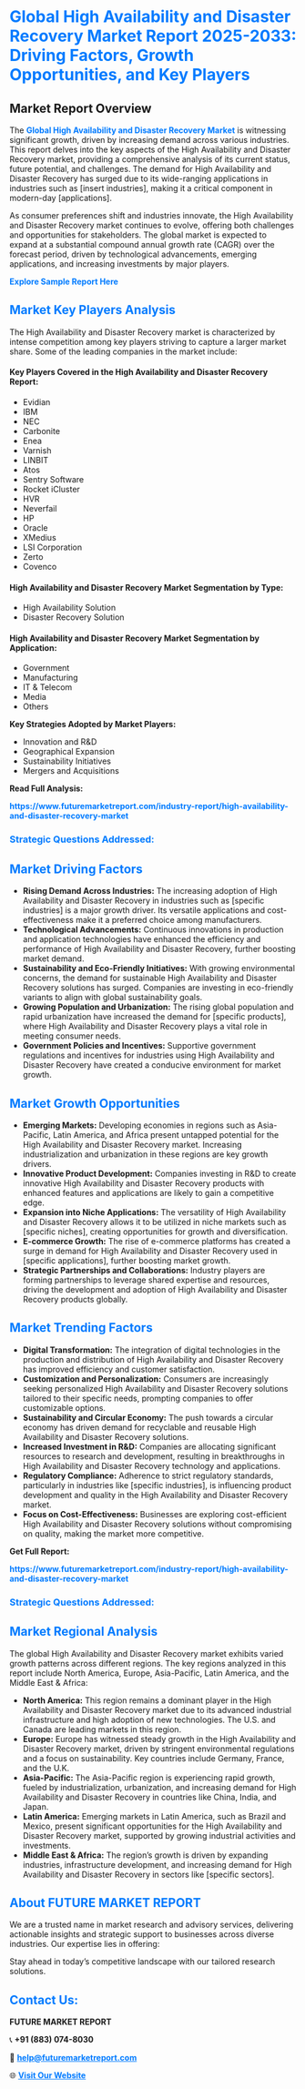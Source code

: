 <h1 style="color: #007BFF;">Global High Availability and Disaster Recovery Market Report 2025-2033: Driving Factors, Growth Opportunities, and Key Players</h1>

<section id="overview">
<h2>Market Report Overview</h2>
<p>The <a href="https://www.futuremarketreport.com/industry-report/high-availability-and-disaster-recovery-market" style="color: #007BFF; text-decoration: none;"><strong>Global High Availability and Disaster Recovery Market</strong></a> is witnessing significant growth, driven by increasing demand across various industries. This report delves into the key aspects of the High Availability and Disaster Recovery market, providing a comprehensive analysis of its current status, future potential, and challenges. The demand for High Availability and Disaster Recovery has surged due to its wide-ranging applications in industries such as [insert industries], making it a critical component in modern-day [applications].</p>
<p>As consumer preferences shift and industries innovate, the High Availability and Disaster Recovery market continues to evolve, offering both challenges and opportunities for stakeholders. The global market is expected to expand at a substantial compound annual growth rate (CAGR) over the forecast period, driven by technological advancements, emerging applications, and increasing investments by major players.</p>
</section>

<section id="overview">
<p><a href="https://www.futuremarketreport.com/request-sample/reportId=43330" style="color: #007BFF; text-decoration: none;"><strong>Explore Sample Report Here</strong></a></p>
</section>

<section id="key-players">
<h2 style="color: #007BFF;">Market Key Players Analysis</h2>
<p>The High Availability and Disaster Recovery market is characterized by intense competition among key players striving to capture a larger market share. Some of the leading companies in the market include:</p>
<h4>Key Players Covered in the High Availability and Disaster Recovery Report:</h4>
<ul><li>Evidian</li><li>IBM</li><li>NEC</li><li>Carbonite</li><li>Enea</li><li>Varnish</li><li>LINBIT</li><li>Atos</li><li>Sentry Software</li><li>Rocket iCluster</li><li>HVR</li><li>Neverfail</li><li>HP</li><li>Oracle</li><li>XMedius</li><li>LSI Corporation</li><li>Zerto</li><li>Covenco</li></ul>
<h4>High Availability and Disaster Recovery Market Segmentation by Type:</h4>
<ul><li>High Availability Solution</li><li>Disaster Recovery Solution</li></ul>

<h4>High Availability and Disaster Recovery Market Segmentation by Application:</h4>
<ul><li>Government</li><li>Manufacturing</li><li>IT &amp; Telecom</li><li>Media</li><li>Others</li></ul>
<p><strong>Key Strategies Adopted by Market Players:</strong></p>
<ul>
<li>Innovation and R&D</li>
<li>Geographical Expansion</li>
<li>Sustainability Initiatives</li>
<li>Mergers and Acquisitions</li>
</ul>
</section>

<section>
<p><strong>Read Full Analysis: </strong></p><a href="https://www.futuremarketreport.com/industry-report/high-availability-and-disaster-recovery-market" style="color: #007BFF; text-decoration: none;"><strong>https://www.futuremarketreport.com/industry-report/high-availability-and-disaster-recovery-market</strong></a>
<h3 style="color: #007BFF;">Strategic Questions Addressed:</h3>
</section>

<section id="driving-factors">
<h2 style="color: #007BFF;">Market Driving Factors</h2>
<ul>
<li><strong>Rising Demand Across Industries:</strong> The increasing adoption of High Availability and Disaster Recovery in industries such as [specific industries] is a major growth driver. Its versatile applications and cost-effectiveness make it a preferred choice among manufacturers.</li>
<li><strong>Technological Advancements:</strong> Continuous innovations in production and application technologies have enhanced the efficiency and performance of High Availability and Disaster Recovery, further boosting market demand.</li>
<li><strong>Sustainability and Eco-Friendly Initiatives:</strong> With growing environmental concerns, the demand for sustainable High Availability and Disaster Recovery solutions has surged. Companies are investing in eco-friendly variants to align with global sustainability goals.</li>
<li><strong>Growing Population and Urbanization:</strong> The rising global population and rapid urbanization have increased the demand for [specific products], where High Availability and Disaster Recovery plays a vital role in meeting consumer needs.</li>
<li><strong>Government Policies and Incentives:</strong> Supportive government regulations and incentives for industries using High Availability and Disaster Recovery have created a conducive environment for market growth.</li>
</ul>
</section>

<section id="growth-opportunities">
<h2 style="color: #007BFF;">Market Growth Opportunities</h2>
<ul>
<li><strong>Emerging Markets:</strong> Developing economies in regions such as Asia-Pacific, Latin America, and Africa present untapped potential for the High Availability and Disaster Recovery market. Increasing industrialization and urbanization in these regions are key growth drivers.</li>
<li><strong>Innovative Product Development:</strong> Companies investing in R&D to create innovative High Availability and Disaster Recovery products with enhanced features and applications are likely to gain a competitive edge.</li>
<li><strong>Expansion into Niche Applications:</strong> The versatility of High Availability and Disaster Recovery allows it to be utilized in niche markets such as [specific niches], creating opportunities for growth and diversification.</li>
<li><strong>E-commerce Growth:</strong> The rise of e-commerce platforms has created a surge in demand for High Availability and Disaster Recovery used in [specific applications], further boosting market growth.</li>
<li><strong>Strategic Partnerships and Collaborations:</strong> Industry players are forming partnerships to leverage shared expertise and resources, driving the development and adoption of High Availability and Disaster Recovery products globally.</li>
</ul>
</section>

<section id="trending-factors">
<h2 style="color: #007BFF;">Market Trending Factors</h2>
<ul>
<li><strong>Digital Transformation:</strong> The integration of digital technologies in the production and distribution of High Availability and Disaster Recovery has improved efficiency and customer satisfaction.</li>
<li><strong>Customization and Personalization:</strong> Consumers are increasingly seeking personalized High Availability and Disaster Recovery solutions tailored to their specific needs, prompting companies to offer customizable options.</li>
<li><strong>Sustainability and Circular Economy:</strong> The push towards a circular economy has driven demand for recyclable and reusable High Availability and Disaster Recovery solutions.</li>
<li><strong>Increased Investment in R&D:</strong> Companies are allocating significant resources to research and development, resulting in breakthroughs in High Availability and Disaster Recovery technology and applications.</li>
<li><strong>Regulatory Compliance:</strong> Adherence to strict regulatory standards, particularly in industries like [specific industries], is influencing product development and quality in the High Availability and Disaster Recovery market.</li>
<li><strong>Focus on Cost-Effectiveness:</strong> Businesses are exploring cost-efficient High Availability and Disaster Recovery solutions without compromising on quality, making the market more competitive.</li>
</ul>
</section>

<section>
<p><strong>Get Full Report: </strong></p><a href="https://www.futuremarketreport.com/industry-report/high-availability-and-disaster-recovery-market" style="color: #007BFF; text-decoration: none;"><strong>https://www.futuremarketreport.com/industry-report/high-availability-and-disaster-recovery-market</strong></a>
<h3 style="color: #007BFF;">Strategic Questions Addressed:</h3>
</section>


<section id="regional-analysis">
<h2 style="color: #007BFF;">Market Regional Analysis</h2>
<p>The global High Availability and Disaster Recovery market exhibits varied growth patterns across different regions. The key regions analyzed in this report include North America, Europe, Asia-Pacific, Latin America, and the Middle East & Africa:</p>
<ul>
<li><strong>North America:</strong> This region remains a dominant player in the High Availability and Disaster Recovery market due to its advanced industrial infrastructure and high adoption of new technologies. The U.S. and Canada are leading markets in this region.</li>
<li><strong>Europe:</strong> Europe has witnessed steady growth in the High Availability and Disaster Recovery market, driven by stringent environmental regulations and a focus on sustainability. Key countries include Germany, France, and the U.K.</li>
<li><strong>Asia-Pacific:</strong> The Asia-Pacific region is experiencing rapid growth, fueled by industrialization, urbanization, and increasing demand for High Availability and Disaster Recovery in countries like China, India, and Japan.</li>
<li><strong>Latin America:</strong> Emerging markets in Latin America, such as Brazil and Mexico, present significant opportunities for the High Availability and Disaster Recovery market, supported by growing industrial activities and investments.</li>
<li><strong>Middle East & Africa:</strong> The region’s growth is driven by expanding industries, infrastructure development, and increasing demand for High Availability and Disaster Recovery in sectors like [specific sectors].</li>
</ul>
</section>

<footer>
<h2 style="color: #007BFF;">About FUTURE MARKET REPORT</h2>
<p>We are a trusted name in market research and advisory services, delivering actionable insights and strategic support to businesses across diverse industries. Our expertise lies in offering:</p>

<p>Stay ahead in today’s competitive landscape with our tailored research solutions.</p>

<h2 style="color: #007BFF;">Contact Us:</h2>
<p><strong>FUTURE MARKET REPORT</strong></p>
<p>📞 <strong>+91 (883) 074-8030</strong></p>
<p>📧 <strong><a href="mailto:help@futuremarketreport.com" style="color: #007BFF;">help@futuremarketreport.com</a></strong></p>
<p>🌐 <strong><a href="https://www.futuremarketreport.com/" style="color: #007BFF;">Visit Our Website</a></strong></p>
</footer>